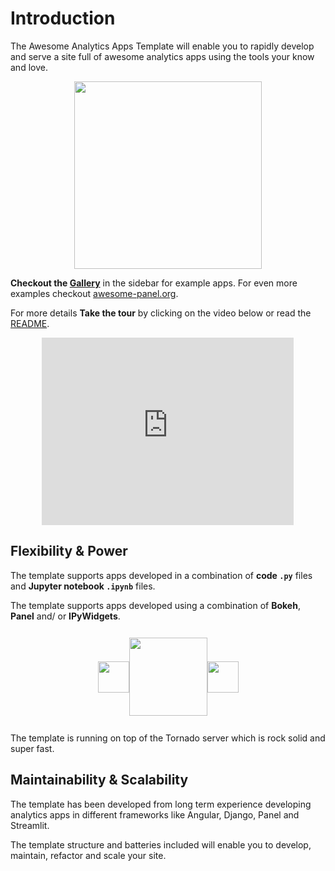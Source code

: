 # Introduction

The Awesome Analytics Apps Template will enable you to rapidly develop and serve a site full of awesome analytics apps using the tools your know and love.

<div style="margin-right:10%;margin-left:10%; height: 300px;display: flex;
  justify-content: center;align-items: center;" >
<img src="assets/videos/gif/tour.gif" style="height: 300px;">
</div>

**Checkout the [Gallery](gallery)** in the sidebar for example apps. For even more examples checkout [awesome-panel.org](https://awesome-panel.org).

For more details **Take the tour** by clicking on the video below or read the [README](https://github.com/marcskovmadsen/awesome-analytics-apps-template).

<div style="margin-right:10%;margin-left:10%; height: 300px;display: flex;
  justify-content: center;align-items: center;" >
<iframe height="300" width="416px" src="https://www.youtube.com/embed/QmwSyQqkKvI" frameborder="0" allow="accelerometer; autoplay; clipboard-write; encrypted-media; gyroscope; picture-in-picture" allowfullscreen></iframe>
</div>

## Flexibility & Power

The template supports apps developed in a combination of **code `.py`** files and **Jupyter notebook `.ipynb`** files.

The template supports apps developed using a combination of **Bokeh**, **Panel** and/ or **IPyWidgets**.

<div style="margin-right:10%;margin-left:10%; height: 150px;display: flex;
  justify-content: center;align-items: center;" >
<img src="https://www.fullstackpython.com/img/logos/bokeh.jpg" style="height: 50px;">
<img src="https://upload.wikimedia.org/wikipedia/commons/thumb/3/38/Jupyter_logo.svg/518px-Jupyter_logo.svg.png" style="height: 125px;">
<img src="https://panel.holoviz.org/_static/logo_horizontal.png" style="height: 50px;">
</div>

The template is running on top of the Tornado server which is rock solid and super fast.

## Maintainability & Scalability

The template has been developed from long term experience developing analytics apps in different frameworks like Angular, Django, Panel and Streamlit.

The template structure and batteries included will enable you to develop, maintain, refactor and scale your site.
